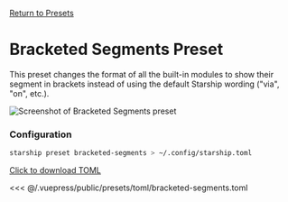 [Return to Presets](./README.md#bracketed-segments)

# Bracketed Segments Preset

This preset changes the format of all the built-in modules to show their segment
in brackets instead of using the default Starship wording ("via", "on", etc.).

![Screenshot of Bracketed Segments preset](/presets/img/bracketed-segments.png)

### Configuration

```sh
starship preset bracketed-segments > ~/.config/starship.toml
```

[Click to download TOML](/presets/toml/bracketed-segments.toml)

<<< @/.vuepress/public/presets/toml/bracketed-segments.toml
